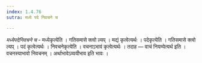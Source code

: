 ```yaml
---
index: 1.4.76
sutra: मध्ये पदे निवचने च

---
```

_मध्येपदेनिवचने च_ - मध्येकृत्येति । गतिसमासे क्त्वो ल्यप् । मद्यं कृत्वेत्यर्थः । पदेकृत्येति । गतिसमासे क्त्वो ल्यप् । पदं कृत्वेत्यर्थः । निवचनेकृत्येति । वचनाऽभावं कृत्वेत्यर्थः । तदाह — वाचं नियम्येत्यर्थ इति । वचनस्याभावो निवचनम् । अर्थाभावेऽव्ययीभाव इति भावः ।